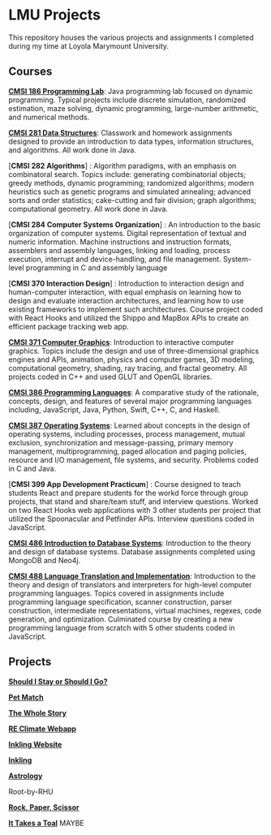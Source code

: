 # LMU Projects 

This repository houses the various projects and assignments I completed during my time at Loyola Marymount University. 

## Courses 

[**CMSI 186 Programming Lab**](https://github.com/taliabahar/CMSI-186-ProgrammingLab): Java programming lab focused on dynamic programming. Typical projects include discrete simulation, randomized estimation, maze solving, dynamic programming, large-number arithmetic, and numerical methods.

[**CMSI 281 Data Structures**](https://github.com/taliabahar/CMSI-281-DataStructures): Classwork and homework assignments designed to provide an introduction to data types, information structures, and algorithms. All work done in Java. 

[**CMSI 282 Algorithms**] : Algorithm paradigms, with an emphasis on combinatoral search. Topics include: generating combinatorial objects; greedy methods, dynamic programming; randomized algorithms; modern heuristics such as genetic programs and simulated annealing; advanced sorts and order statistics; cake-cutting and fair division; graph algorithms; computational geometry. All work done in Java. 

[**CMSI 284 Computer Systems Organization**] : An introduction to the basic organization of computer systems. Digital representation of textual and numeric information. Machine instructions and instruction formats, assemblers and assembly languages, linking and loading, process execution, interrupt and device-handling, and file management. System-level programming in C and assembly language

[**CMSI 370 Interaction Design**] : Introduction to interaction design and human-computer interaction, with equal emphasis on learning how to design and evaluate interaction architectures, and learning how to use existing frameworks to implement such architectures. Course project coded with React Hooks and utilized the Shippo and MapBox APIs to create an efficient package tracking web app. 

[**CMSI 371 Computer Graphics**](https://github.com/taliabahar/CMSI-371-ComputerGraphics): Introduction to interactive computer graphics. Topics include the design and use of three-dimensional graphics engines and APIs, animation, physics and computer games, 3D modeling, computational geometry, shading, ray tracing, and fractal geometry. All projects coded in C++ and used GLUT and OpenGL libraries.

[**CMSI 386 Programming Languages**](https://github.com/taliabahar/CMSI-386-ProgrammingLanguages): A comparative study of the rationale, concepts, design, and features of several major programming languages including, JavaScript, Java, Python, Swift, C++, C, and Haskell. 

[**CMSI 387 Operating Systems**](https://github.com/taliabahar/CMSI387-MayaTaliaVeronica): Learned about concepts in the design of operating systems, including processes, process management, mutual exclusion, synchronization and message-passing, primary memory management, multiprogramming, paged allocation and paging policies, resource and I/O management, file systems, and security. Problems coded in C and Java.

[**CMSI 399 App Development Practicum**] : Course designed to teach students React and prepare students for the workd force through group projects, that stand and share/team stuff, and interview questions.
Worked on two React Hooks web applications with 3 other students per project that utilized the Spoonacular and Petfinder APIs. Interview questions coded in JavaScript.

[**CMSI 486 Introduction to Database Systems**](https://github.com/taliabahar/CMSI-486-Databases): Introduction to the theory and design of database systems. Database assignments completed using MongoDB and Neo4j.

[**CMSI 488 Language Translation and Implementation**](https://github.com/taliabahar/CMSI488): Introduction to the theory and design of translators and interpreters for high-level computer programming languages. Topics covered in assignments include programming language specification, scanner construction, parser construction, intermediate representations, virtual machines, regexes, code generation, and optimization. Culminated course by creating a new programming language from scratch with 5 other students coded in JavaScript.

## Projects

[**Should I Stay or Should I Go?**](https://github.com/taliabahar/React-TaliaWengelKeziahJoshua)

[**Pet Match**](https://github.com/taliabahar/pet-match)

[**The Whole Story**](https://github.com/taliabahar/tws-client)

[**RE Climate Webapp**](https://github.com/lmu-climate/lmu-climate-webapp)

[**Inkling Website**](https://github.com/taliabahar/Inkling)

[**Inkling**](https://github.com/taliabahar/Inkling-1)

[**Astrology**](https://github.com/taliabahar/astrology)

Root-by-RHU

[**Rock, Paper, Scissor**](https://codepen.io/taliabahar/pen/qerbXJ?editors=0011)

[**It Takes a Toal**](https://codepen.io/taliabahar/pen/ZadXqq?editors=0010) MAYBE

